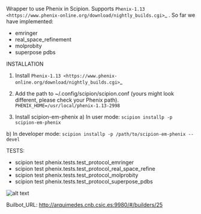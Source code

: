 Wrapper to use Phenix in Scipion. Supports `Phenix-1.13 <https://www.phenix-online.org/download/nightly_builds.cgi>`_ . So far we have implemented:

  * emringer
  * real_space_refinement
  * molprobity
  * superpose pdbs

INSTALLATION

1. Install `Phenix-1.13 <https://www.phenix-online.org/download/nightly_builds.cgi>`_

2. Add the path to ~/.config/scipion/scipion.conf (yours might look different, please check your Phenix path).
   ``PHENIX_HOME=/usr/local/phenix-1.13-2998``
   
3. Install scipion-em-phenix
  a) In user mode: 
  ``scipion installp -p scipion-em-phenix``

  b) In developer mode: 
  ``scipion installp -p /path/to/scipion-em-phenix --devel``
  
  TESTS:
  
  * scipion test phenix.tests.test_protocol_emringer
  * scipion test phenix.tests.test_protocol_real_space_refine
  * scipion test phenix.tests.test_protocol_molprobity
  * scipion test phenix.tests.test_protocol_superpose_pdbs

  
![alt text](http://arquimedes.cnb.csic.es:9980/badges/phenix_devel.svg)


Builbot_URL: http://arquimedes.cnb.csic.es:9980/#/builders/25
  
  
